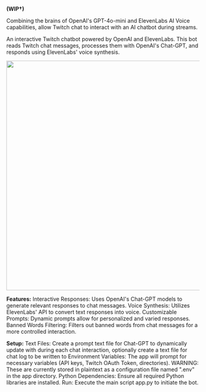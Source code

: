 **(WIP†)**

Combining the brains of OpenAI's GPT-4o-mini and ElevenLabs AI Voice capabilities, allow Twitch chat to interact with an AI chatbot during streams.

An interactive Twitch chatbot powered by OpenAI and ElevenLabs. This bot reads Twitch chat messages, processes them with OpenAI's Chat-GPT, and responds using ElevenLabs' voice synthesis.

<img src="https://github.com/itsDevinReed/TwitchAIInteraction/assets/55592830/888bd6ca-fd14-4477-aab1-ea96d4ed9429" width="600">




**Features:**
Interactive Responses: Uses OpenAI's Chat-GPT models to generate relevant responses to chat messages.
Voice Synthesis: Utilizes ElevenLabs' API to convert text responses into voice.
Customizable Prompts: Dynamic prompts allow for personalized and varied responses.
Banned Words Filtering: Filters out banned words from chat messages for a more controlled interaction.

**Setup:**
Text Files: Create a prompt text file for Chat-GPT to dynamically update with during each chat interaction, optionally create a text file for chat log to be written to
Environment Variables: The app will prompt for necessary variables (API keys, Twitch OAuth Token, directories). WARNING: These are currently stored in plaintext as a configuration file named ".env" in the app directory.
Python Dependencies: Ensure all required Python libraries are installed.
Run: Execute the main script app.py to initiate the bot.
